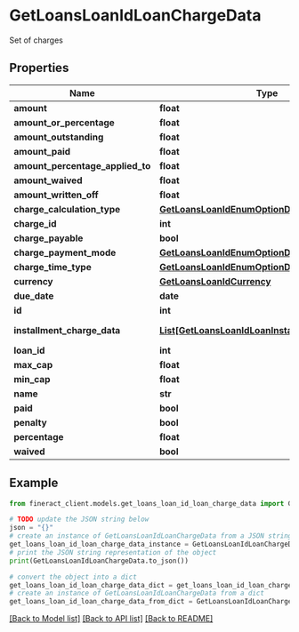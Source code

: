# GetLoansLoanIdLoanChargeData

Set of charges

## Properties

Name | Type | Description | Notes
------------ | ------------- | ------------- | -------------
**amount** | **float** |  | [optional] 
**amount_or_percentage** | **float** |  | [optional] 
**amount_outstanding** | **float** |  | [optional] 
**amount_paid** | **float** |  | [optional] 
**amount_percentage_applied_to** | **float** |  | [optional] 
**amount_waived** | **float** |  | [optional] 
**amount_written_off** | **float** |  | [optional] 
**charge_calculation_type** | [**GetLoansLoanIdEnumOptionData**](GetLoansLoanIdEnumOptionData.md) |  | [optional] 
**charge_id** | **int** |  | [optional] 
**charge_payable** | **bool** |  | [optional] 
**charge_payment_mode** | [**GetLoansLoanIdEnumOptionData**](GetLoansLoanIdEnumOptionData.md) |  | [optional] 
**charge_time_type** | [**GetLoansLoanIdEnumOptionData**](GetLoansLoanIdEnumOptionData.md) |  | [optional] 
**currency** | [**GetLoansLoanIdCurrency**](GetLoansLoanIdCurrency.md) |  | [optional] 
**due_date** | **date** |  | [optional] 
**id** | **int** |  | [optional] 
**installment_charge_data** | [**List[GetLoansLoanIdLoanInstallmentChargeData]**](GetLoansLoanIdLoanInstallmentChargeData.md) | List of GetLoansLoanIdLoanInstallmentChargeData | [optional] 
**loan_id** | **int** |  | [optional] 
**max_cap** | **float** |  | [optional] 
**min_cap** | **float** |  | [optional] 
**name** | **str** |  | [optional] 
**paid** | **bool** |  | [optional] 
**penalty** | **bool** |  | [optional] 
**percentage** | **float** |  | [optional] 
**waived** | **bool** |  | [optional] 

## Example

```python
from fineract_client.models.get_loans_loan_id_loan_charge_data import GetLoansLoanIdLoanChargeData

# TODO update the JSON string below
json = "{}"
# create an instance of GetLoansLoanIdLoanChargeData from a JSON string
get_loans_loan_id_loan_charge_data_instance = GetLoansLoanIdLoanChargeData.from_json(json)
# print the JSON string representation of the object
print(GetLoansLoanIdLoanChargeData.to_json())

# convert the object into a dict
get_loans_loan_id_loan_charge_data_dict = get_loans_loan_id_loan_charge_data_instance.to_dict()
# create an instance of GetLoansLoanIdLoanChargeData from a dict
get_loans_loan_id_loan_charge_data_from_dict = GetLoansLoanIdLoanChargeData.from_dict(get_loans_loan_id_loan_charge_data_dict)
```
[[Back to Model list]](../README.md#documentation-for-models) [[Back to API list]](../README.md#documentation-for-api-endpoints) [[Back to README]](../README.md)



